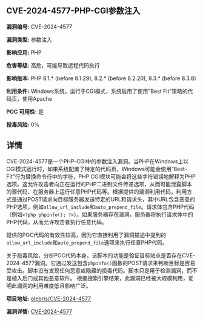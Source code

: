 ## CVE-2024-4577-PHP-CGI参数注入

**漏洞编号:** CVE-2024-4577

**漏洞类型:** 参数注入

**影响应用:** PHP

**危害等级:** 高危，可能导致远程代码执行

**影响版本:** PHP 8.1.* (before 8.1.29), 8.2.* (before 8.2.20), 8.3.* (before 8.3.8)

**利用条件:** Windows系统，运行于CGI模式，系统启用了使用"Best Fit"策略的代码页，使用Apache

**POC 可用性:** 是

**投毒风险:** 0%

## 详情

CVE-2024-4577是一个PHP-CGI中的参数注入漏洞。当PHP在Windows上以CGI模式运行时，如果系统配置了特定的代码页，Windows可能会使用“Best-Fit”行为替换命令行中的字符，PHP CGI模块可能会将这些字符错误地解释为PHP选项。这允许攻击者向正在运行的PHP二进制文件传递选项，从而可能泄露脚本的源代码、在服务器上运行任意PHP代码等。根据提供的漏洞利用代码，利用方式是通过POST请求向目标服务器发送特定的URL和请求头，其中URL包含恶意的PHP选项，例如`allow_url_include`和`auto_prepend_file`。请求体包含PHP代码（例如`<?php phpinfo(); ?>`）。如果服务器存在漏洞，服务器将执行请求体中的PHP代码，从而允许攻击者执行任意代码。

提供的POC代码的有效性较高，因为它直接利用了漏洞描述中提到的`allow_url_include`和`auto_prepend_file`选项来执行任意PHP代码。

关于投毒风险，分析POC代码本身，该脚本的功能是验证目标站点是否存在CVE-2024-4577漏洞。它通过发送包含`phpinfo()`函数的POST请求来判断目标是否易受攻击。脚本没有发现任何恶意或隐藏的投毒代码。脚本只是用于检测漏洞，而不是植入后门或其他恶意软件。
根据搜索引擎结果，此漏洞已经被大规模利用，证明此漏洞的利用难度低且影响广泛。

**项目地址:** [olebris/CVE-2024-4577](https://github.com/olebris/CVE-2024-4577)

**漏洞详情:** [CVE-2024-4577](https://nvd.nist.gov/vuln/detail/CVE-2024-4577)
